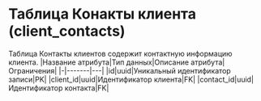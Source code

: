 # **Таблица Конакты клиента** (client_contacts)
Таблица  Контакты клиентов содержит контактную информацию клиента.
|Название атрибута|Тип данных|Описание атрибута|Ограничения|
|-|-------|---|
|id|uuid|Уникальный идентификатор записи|PK|
|client_id|uuid|Идентификатор клиента|FK|
|contact_id|uuid|Идентификатор контакта|FK|
